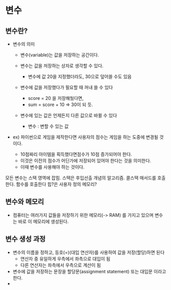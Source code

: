 # 변수
## 변수란?
- 변수의 의미
  - 변수(variable)는 값을 저장하는 공간이다.
  - 변수는 값을 저장하는 상자로 생각할 수 있다.
    - 변수에 값 20을 지정했더라도, 30으로 덮어쓸 수도 있음

  - 변수에 값을 저장했다가 필요할 때 꺼내 쓸 수 있다
    - score = 20 을 저장해뒀다면,
    - sum = score + 10 => 30이 되 듯.
  - 변수에 있는 값은 언제든지 다른 값으로 바뀔 수 있다
    - 변수 : 변할 수 있는 값

- ex) 파이썬으로 게임을 제작한다면 사용자의 점수는 게임을 하는 도중에 변경될 것이다.
  - 10점짜리 아이템을 획득했다면점수가 10점 증가되어야 한다.
  - 이것은 이전의 점수가 어딘가에 저장되어 있어야 한다는 것을 의미한다.
  - 이때 변수를 사용해야 하는 것이다.

모든 변수는 스택 영역에 잡힘. 스택은 후입선출 개념의 알고리즘. 콜스택 매서드를 호출한다. 함수를 호출한다
힙?은 사용자 정의 메모리?

## 변수와 메모리
- 컴퓨터는 여러가지 값들을 저장하기 위한 메모리(-> RAM) 를 가지고 있으며 변수는 바로 이 메모리에 생성된다.


## 변수 생성 과정
- 변수의 이름을 정하고, 등호(=)(대입 연산자)를 사용하여 값을 저장(할당)하면 된다 
  - 연산자 중 유일하게 우측에서 좌측으로 대입이 됨
  - 다른 연산자는 좌측에서 우측으로 계산이 됨
- 변수에 값을 저장하는 문장을 할당문(assignment statement) 또는 대입문 이라고 한다.
- 







